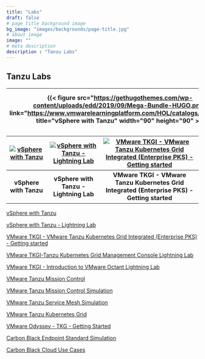 ```yaml
---
title: "Labs"
draft: false
# page title background image
bg_image: "images/backgrounds/page-title.jpg"
# about image
image: ""
# meta description
description : "Tanzu Labs"
---
```


## Tanzu Labs


| {{< figure src="https://gethugothemes.com/wp-content/uploads/edd/2019/09/Mega-Bundle-HUGO.png" link="https://www.vmwarelearningplatform.com/HOL/catalogs/lab/7811" title="vSphere with Tanzu" width="90" height="90" >}} | {{< figure src="https://gethugothemes.com/wp-content/uploads/edd/2019/09/agen-hugo-theme.jpg" link="https://www.vmwarelearningplatform.com/HOL/catalogs/lab/7811" title="vSphere with Tanzu - Lightning Lab" >}} | {{< figure src="https://gethugothemes.com/wp-content/uploads/edd/2019/09/Mega-Bundle-HUGO.png" link="http://labs.hol.vmware.com/HOL/catalogs/lab/8546" title="VMware TKGI - VMware Tanzu Kubernetes Grid Integrated (Enterprise PKS) - Getting started" >}} |
|:---:|:---:|:---:|


| [![vSphere with Tanzu](https://gethugothemes.com/wp-content/uploads/edd/2019/09/Mega-Bundle-HUGO.png)](https://www.vmwarelearningplatform.com/HOL/catalogs/lab/7811) | [![vSphere with Tanzu - Lightning Lab](https://gethugothemes.com/wp-content/uploads/edd/2019/09/agen-hugo-theme.jpg)](http://labs.hol.vmware.com/HOL/catalogs/lab/8897) | [![VMware TKGI - VMware Tanzu Kubernetes Grid Integrated (Enterprise PKS) - Getting started](https://gethugothemes.com/wp-content/uploads/edd/2019/09/redlab-hugo-thumbnail.jpg)](http://labs.hol.vmware.com/HOL/catalogs/lab/8546) |
|:---:|:---:|:---:|
| **vSphere with Tanzu**  | **vSphere with Tanzu - Lightning Lab**  | **VMware TKGI - VMware Tanzu Kubernetes Grid Integrated (Enterprise PKS) - Getting started**  |


[vSphere with Tanzu](https://www.vmwarelearningplatform.com/HOL/catalogs/lab/7811)

[vSphere with Tanzu - Lightning Lab](http://labs.hol.vmware.com/HOL/catalogs/lab/8897)

[VMware TKGI - VMware Tanzu Kubernetes Grid Integrated (Enterprise PKS) - Getting started](http://labs.hol.vmware.com/HOL/catalogs/lab/8546)

[VMware TKGI-Tanzu Kubernetes Grid Management Console Lightning Lab](http://labs.hol.vmware.com/HOL/catalogs/lab/8547)

[VMware TKGI - Introduction to VMware Octant Lightning Lab](http://labs.hol.vmware.com/HOL/catalogs/lab/8548)

[VMware Tanzu Mission Control](http://labs.hol.vmware.com/HOL/catalogs/lab/8087)

[VMware Tanzu Mission Control Simulation](http://labs.hol.vmware.com/HOL/catalogs/lab/8516)

[VMware Tanzu Service Mesh Simulation](http://labs.hol.vmware.com/HOL/catalogs/lab/8509)

[VMware Tanzu Kubernetes Grid](http://labs.hol.vmware.com/HOL/catalogs/lab/8525)

[VMware Odyssey - TKG - Getting Started](http://labs.hol.vmware.com/HOL/catalogs/lab/8664)

[Carbon Black Endpoint Standard Simulation](http://labs.hol.vmware.com/HOL/catalogs/lab/8549)

[Carbon Black Cloud Use Cases](http://labs.hol.vmware.com/HOL/catalogs/lab/8550)
